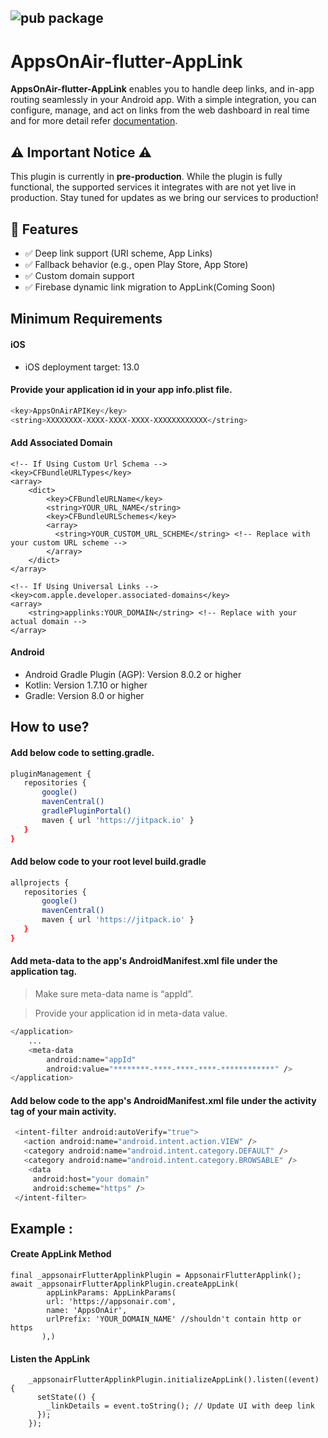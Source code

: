 ## ![pub package](https://appsonair.com/images/logo.svg)
# AppsOnAir-flutter-AppLink

**AppsOnAir-flutter-AppLink** enables you to handle deep links, and in-app routing seamlessly in your Android app. With a simple integration, you can configure, manage, and act on links from the web dashboard in real time and for more detail refer [documentation](https://documentation.appsonair.com/MobileQuickstart/GettingStarted/).

## ⚠️ Important Notice ⚠️

This plugin is currently in **pre-production**. While the plugin is fully functional, the supported services it integrates with are not yet live in production. Stay tuned for updates as we bring our services to production!

## 🚀 Features

- ✅ Deep link support (URI scheme, App Links)
- ✅ Fallback behavior (e.g., open Play Store, App Store)
- ✅ Custom domain support
- ✅ Firebase dynamic link migration to AppLink(Coming Soon)

## Minimum Requirements

#### iOS

- iOS deployment target: 13.0

#### Provide your application id in your app info.plist file.

```sh
<key>AppsOnAirAPIKey</key>
<string>XXXXXXXX-XXXX-XXXX-XXXX-XXXXXXXXXXXX</string>
```

#### Add Associated Domain

```
<!-- If Using Custom Url Schema -->
<key>CFBundleURLTypes</key>
<array>
    <dict>
        <key>CFBundleURLName</key>
        <string>YOUR_URL_NAME</string>
        <key>CFBundleURLSchemes</key>
        <array>
          <string>YOUR_CUSTOM_URL_SCHEME</string> <!-- Replace with your custom URL scheme -->
        </array>
    </dict>
</array>
```

```
<!-- If Using Universal Links -->
<key>com.apple.developer.associated-domains</key>
<array>
    <string>applinks:YOUR_DOMAIN</string> <!-- Replace with your actual domain -->
</array>
```

#### Android

- Android Gradle Plugin (AGP): Version 8.0.2 or higher
- Kotlin: Version 1.7.10 or higher
- Gradle: Version 8.0 or higher


## How to use?

#### Add below code to setting.gradle.

```sh
pluginManagement {
   repositories {
       google()
       mavenCentral()
       gradlePluginPortal()
       maven { url 'https://jitpack.io' }
   }
}
```

#### Add below code to your root level build.gradle

```sh
allprojects {
   repositories {
       google()
       mavenCentral()
       maven { url 'https://jitpack.io' }
   }
}
```

#### Add meta-data to the app's AndroidManifest.xml file under the application tag.

>Make sure meta-data name is “appId”.

>Provide your application id in meta-data value.


```sh
</application>
    ...
    <meta-data
        android:name="appId"
        android:value="********-****-****-****-************" />
</application>
```

#### Add below code to the app's AndroidManifest.xml file under the activity tag of your main activity.

```sh
 <intent-filter android:autoVerify="true">
   <action android:name="android.intent.action.VIEW" />
   <category android:name="android.intent.category.DEFAULT" />
   <category android:name="android.intent.category.BROWSABLE" />
    <data
     android:host="your domain"
     android:scheme="https" />
 </intent-filter>
```


## Example :

#### Create AppLink Method

```
final _appsonairFlutterApplinkPlugin = AppsonairFlutterApplink();
await _appsonairFlutterApplinkPlugin.createAppLink(
        appLinkParams: AppLinkParams(
        url: 'https://appsonair.com',
        name: 'AppsOnAir',
        urlPrefix: 'YOUR_DOMAIN_NAME' //shouldn't contain http or https
       ),)

```

#### Listen the AppLink
```
    _appsonairFlutterApplinkPlugin.initializeAppLink().listen((event) {
      setState(() {
        _linkDetails = event.toString(); // Update UI with deep link
      });
    });
```
